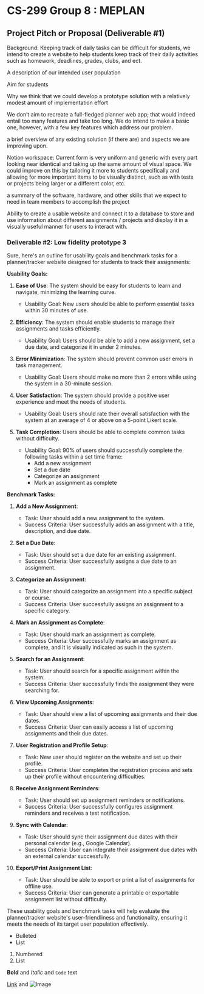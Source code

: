 
# CS-299 Group 8 : MEPLAN
## Project Pitch or Proposal (Deliverable #1)

Background:
Keeping track of daily tasks can be difficult for students, we intend to create a website to help students keep track of their daily activities such as homework, deadlines, grades, clubs, and ect.

A description of our intended user population

Aim for students

Why we think that we could develop a prototype solution with a relatively modest amount of implementation effort

We don’t aim to recreate a full-fledged planner web app; that would indeed entail too many features and take too long. We do intend to make a basic one, however, with a few key features which address our problem.

a brief overview of any existing solution (if there are) and aspects we are improving upon.

Notion workspace: Current form is very uniform and generic with every part looking near identical and taking up the same amount of visual space. We could improve on this by tailoring it more to students specifically and allowing for more important items to be visually distinct, such as with tests or projects being larger or a different color, etc.

a summary of the software, hardware, and other skills that we expect to need in team members to accomplish the project

Ability to create a usable website and connect it to a database to store and use information about different assignments / projects and display it in a visually useful manner for users to interact with.

### Deliverable #2: Low fidelity prototype 3

Sure, here's an outline for usability goals and benchmark tasks for a planner/tracker website designed for students to track their assignments:

**Usability Goals:**

1. **Ease of Use**: The system should be easy for students to learn and navigate, minimizing the learning curve.
   - Usability Goal: New users should be able to perform essential tasks within 30 minutes of use.

2. **Efficiency**: The system should enable students to manage their assignments and tasks efficiently.
   - Usability Goal: Users should be able to add a new assignment, set a due date, and categorize it in under 2 minutes.

3. **Error Minimization**: The system should prevent common user errors in task management.
   - Usability Goal: Users should make no more than 2 errors while using the system in a 30-minute session.

4. **User Satisfaction**: The system should provide a positive user experience and meet the needs of students.
   - Usability Goal: Users should rate their overall satisfaction with the system at an average of 4 or above on a 5-point Likert scale.

5. **Task Completion**: Users should be able to complete common tasks without difficulty.
   - Usability Goal: 90% of users should successfully complete the following tasks within a set time frame:
     - Add a new assignment
     - Set a due date
     - Categorize an assignment
     - Mark an assignment as complete

**Benchmark Tasks:**

1. **Add a New Assignment**:
   - Task: User should add a new assignment to the system.
   - Success Criteria: User successfully adds an assignment with a title, description, and due date.

2. **Set a Due Date**:
   - Task: User should set a due date for an existing assignment.
   - Success Criteria: User successfully assigns a due date to an assignment.

3. **Categorize an Assignment**:
   - Task: User should categorize an assignment into a specific subject or course.
   - Success Criteria: User successfully assigns an assignment to a specific category.

4. **Mark an Assignment as Complete**:
   - Task: User should mark an assignment as complete.
   - Success Criteria: User successfully marks an assignment as complete, and it is visually indicated as such in the system.

5. **Search for an Assignment**:
   - Task: User should search for a specific assignment within the system.
   - Success Criteria: User successfully finds the assignment they were searching for.

6. **View Upcoming Assignments**:
   - Task: User should view a list of upcoming assignments and their due dates.
   - Success Criteria: User can easily access a list of upcoming assignments and their due dates.

7. **User Registration and Profile Setup**:
   - Task: New user should register on the website and set up their profile.
   - Success Criteria: User completes the registration process and sets up their profile without encountering difficulties.

8. **Receive Assignment Reminders**:
   - Task: User should set up assignment reminders or notifications.
   - Success Criteria: User successfully configures assignment reminders and receives a test notification.

9. **Sync with Calendar**:
   - Task: User should sync their assignment due dates with their personal calendar (e.g., Google Calendar).
   - Success Criteria: User can integrate their assignment due dates with an external calendar successfully.

10. **Export/Print Assignment List**:
    - Task: User should be able to export or print a list of assignments for offline use.
    - Success Criteria: User can generate a printable or exportable assignment list without difficulty.

These usability goals and benchmark tasks will help evaluate the planner/tracker website's user-friendliness and functionality, ensuring it meets the needs of its target user population effectively.





- Bulleted
- List

1. Numbered
2. List

**Bold** and _Italic_ and `Code` text

[Link](url) and ![Image](src)
